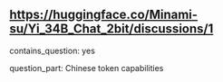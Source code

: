 ## https://huggingface.co/Minami-su/Yi_34B_Chat_2bit/discussions/1

contains_question: yes

question_part: Chinese token capabilities